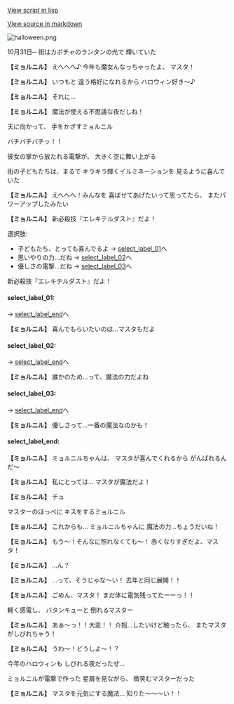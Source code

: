 [View script in lisp](../scripts/20015401.txt)

[View source in markdown](20015401.md)

![halloween.png](../images/backgrounds/halloween.png)

10月31日─
街はカボチャのランタンの光で
輝いていた

**【ミョルニル】**
えへへへ♪
今年も魔女んなっちゃったよ、
マスタ！

**【ミョルニル】**
いつもと
違う格好になれるから
ハロウィン好き～♪

**【ミョルニル】**
それに…

**【ミョルニル】**
魔法が使える不思議な夜だしね！

天に向かって、
手をかざすミョルニル

バチバチバチッ！！

彼女の掌から放たれる電撃が、
大きく空に舞い上がる

街の子どもたちは、まるで
キラキラ輝くイルミネーションを
見るように喜んでいた

**【ミョルニル】**
えへへへ！みんなを
喜ばせてあげたいって思ってたら、
またパワーアップしたみたい

**【ミョルニル】**
新必殺技『エレキテルダスト』だよ！

選択肢:
- 子どもたち、とっても喜んでるよ → [select_label_01](#select_label_01)へ
- 思いやりの力…だね → [select_label_02](#select_label_02)へ
- 優しさの電撃…だね → [select_label_03](#select_label_03)へ

新必殺技『エレキテルダスト』だよ！

#### select_label_01:
 → [select_label_end](#select_label_end)へ

**【ミョルニル】**
喜んでもらいたいのは…マスタもだよ

#### select_label_02:
 → [select_label_end](#select_label_end)へ

**【ミョルニル】**
誰かのため…って、魔法の力だよね

#### select_label_03:
 → [select_label_end](#select_label_end)へ

**【ミョルニル】**
優しさって…一番の魔法なのかも！

#### select_label_end:

**【ミョルニル】**
ミョルニルちゃんは、
マスタが喜んでくれるから
がんばれるんだ～

**【ミョルニル】**
私にとっては…
マスタが魔法だよ！

**【ミョルニル】**
チュ

マスターのほっぺに
キスをするミョルニル

**【ミョルニル】**
これからも…
ミョルニルちゃんに
魔法の力…ちょうだいね！

**【ミョルニル】**
もう～！そんなに照れなくても～！
赤くなりすぎだよ、マスタ！

**【ミョルニル】**
…ん？

**【ミョルニル】**
…って、そうじゃな～い！
去年と同じ展開！！

**【ミョルニル】**
ごめん、マスタ！
まだ体に電気残ってたーーっ！！

軽く感電し、
バタンキューと
倒れるマスター

**【ミョルニル】**
あぁ～っ！！大変！！
介抱…したいけど触ったら、
またマスタがしびれちゃう！

**【ミョルニル】**
うわ～！どうしよ～！？

今年のハロウィンも
しびれる夜だったぜ…

ミョルニルが電撃で作った
星屑を見ながら、
微笑むマスターだった

**【ミョルニル】**
マスタを元気にする魔法…
知りた～～～い！！

